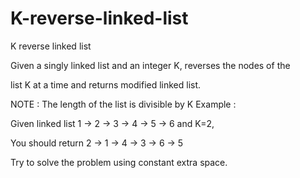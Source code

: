 # K-reverse-linked-list
K reverse linked list

Given a singly linked list and an integer K, reverses the nodes of the

list K at a time and returns modified linked list.

 NOTE : The length of the list is divisible by K 
Example :

Given linked list 1 -> 2 -> 3 -> 4 -> 5 -> 6 and K=2,

You should return 2 -> 1 -> 4 -> 3 -> 6 -> 5

Try to solve the problem using constant extra space.
